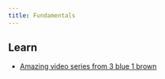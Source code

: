 ```yaml
---
title: Fundamentals
---
```


## Learn
- [Amazing video series from 3 blue 1 brown](https://www.youtube.com/watch?v=aircAruvnKk&list=PLZHQObOWTQDNU6R1_67000Dx_ZCJB-3pi)